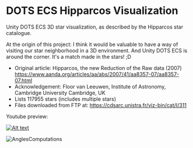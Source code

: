 # DOTS ECS Hipparcos Visualization
Unity DOTS ECS 3D star visualization, as described by the Hipparcos star catalogue.

At the origin of this project: I think it would be valuable to have a way of visiting our star neighborhood in a 3D environment. And Unity DOTS ECS is around the corner. It's a match made in the stars! ;D

- Original article: Hipparcos, the new Reduction of the Raw data (2007) https://www.aanda.org/articles/aa/abs/2007/41/aa8357-07/aa8357-07.html
- Acknowledgement: Floor van Leeuwen, Institute of Astronomy, Cambridge University Cambridge, UK
- Lists 117955 stars (includes multiple stars)
- Files downloaded from FTP at: https://cdsarc.unistra.fr/viz-bin/cat/I/311

Youtube preview:

[![Alt text](https://img.youtube.com/vi/U95Rn8CZ970/0.jpg)](https://www.youtube.com/watch?v=U95Rn8CZ970)

![AnglesComputations](https://github.com/franckyin/HipparcosVisualization/blob/main/1.HipparcosData/PlxRaDeToDXYZ.png)
